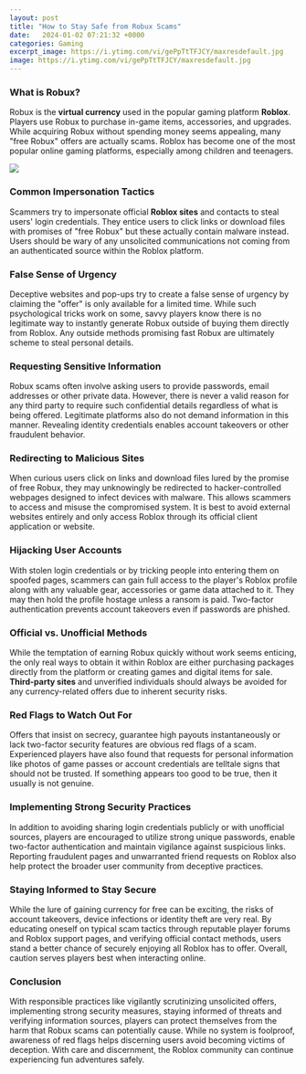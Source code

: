 ```yaml
---
layout: post
title: "How to Stay Safe from Robux Scams"
date:   2024-01-02 07:21:32 +0000
categories: Gaming
excerpt_image: https://i.ytimg.com/vi/gePpTtTFJCY/maxresdefault.jpg
image: https://i.ytimg.com/vi/gePpTtTFJCY/maxresdefault.jpg
---
```


### What is Robux?
Robux is the **virtual currency** used in the popular gaming platform **Roblox**. Players use Robux to purchase in-game items, accessories, and upgrades. While acquiring Robux without spending money seems appealing, many "free Robux" offers are actually scams. Roblox has become one of the most popular online gaming platforms, especially among children and teenagers.

![](https://i.ytimg.com/vi/gePpTtTFJCY/maxresdefault.jpg)
### Common Impersonation Tactics  
Scammers try to impersonate official **Roblox sites** and contacts to steal users' login credentials. They entice users to click links or download files with promises of "free Robux" but these actually contain malware instead. Users should be wary of any unsolicited communications not coming from an authenticated source within the Roblox platform.
### False Sense of Urgency
Deceptive websites and pop-ups try to create a false sense of urgency by claiming the "offer" is only available for a limited time. While such psychological tricks work on some, savvy players know there is no legitimate way to instantly generate Robux outside of buying them directly from Roblox. Any outside methods promising fast Robux are ultimately scheme to steal personal details.
### Requesting Sensitive Information  
Robux scams often involve asking users to provide passwords, email addresses or other private data. However, there is never a valid reason for any third party to require such confidential details regardless of what is being offered. Legitimate platforms also do not demand information in this manner. Revealing identity credentials enables account takeovers or other fraudulent behavior. 
### Redirecting to Malicious Sites
When curious users click on links and download files lured by the promise of free Robux, they may unknowingly be redirected to hacker-controlled webpages designed to infect devices with malware. This allows scammers to access and misuse the compromised system. It is best to avoid external websites entirely and only access Roblox through its official client application or website.
### Hijacking User Accounts
With stolen login credentials or by tricking people into entering them on spoofed pages, scammers can gain full access to the player's Roblox profile along with any valuable gear, accessories or game data attached to it. They may then hold the profile hostage unless a ransom is paid. Two-factor authentication prevents account takeovers even if passwords are phished.
### Official vs. Unofficial Methods
While the temptation of earning Robux quickly without work seems enticing, the only real ways to obtain it within Roblox are either purchasing packages directly from the platform or creating games and digital items for sale. **Third-party sites** and unverified individuals should always be avoided for any currency-related offers due to inherent security risks.
### Red Flags to Watch Out For  
Offers that insist on secrecy, guarantee high payouts instantaneously or lack two-factor security features are obvious red flags of a scam. Experienced players have also found that requests for personal information like photos of game passes or account credentials are telltale signs that should not be trusted. If something appears too good to be true, then it usually is not genuine. 
### Implementing Strong Security Practices
In addition to avoiding sharing login credentials publicly or with unofficial sources, players are encouraged to utilize strong unique passwords, enable two-factor authentication and maintain vigilance against suspicious links. Reporting fraudulent pages and unwarranted friend requests on Roblox also help protect the broader user community from deceptive practices.
### Staying Informed to Stay Secure
While the lure of gaining currency for free can be exciting, the risks of account takeovers, device infections or identity theft are very real. By educating oneself on typical scam tactics through reputable player forums and Roblox support pages, and verifying official contact methods, users stand a better chance of securely enjoying all Roblox has to offer. Overall, caution serves players best when interacting online.
### Conclusion
With responsible practices like vigilantly scrutinizing unsolicited offers, implementing strong security measures, staying informed of threats and verifying information sources, players can protect themselves from the harm that Robux scams can potentially cause. While no system is foolproof, awareness of red flags helps discerning users avoid becoming victims of deception. With care and discernment, the Roblox community can continue experiencing fun adventures safely.